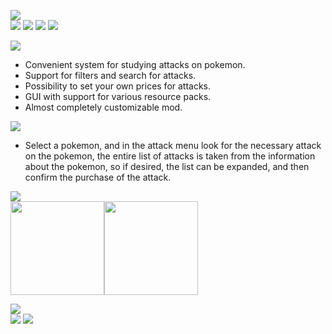 ![](https://i.imgur.com/ebPvACE.png)   
[![](https://i.imgur.com/B4evs2K.png)](https://discord.gg/VSGEVagRPq) [![](https://i.imgur.com/uquQMuU.png)](https://github.com/VecooDEV/MoveLearner/wiki) [![](https://i.imgur.com/eaHjYUQ.png)](https://www.patreon.com/Vecoo) [![](https://i.imgur.com/yPBPV5c.png)](https://ko-fi.com/vecoo)

![](https://i.imgur.com/7UrBh85.png)
* Convenient system for studying attacks on pokemon.
* Support for filters and search for attacks.
* Possibility to set your own prices for attacks.
* GUI with support for various resource packs.
* Almost completely customizable mod.

![](https://i.imgur.com/Lc7kBGj.png)
* Select a pokemon, and in the attack menu look for the necessary attack on the pokemon, the entire list of attacks is taken from the information about the pokemon, so if desired, the list can be expanded, and then confirm the purchase of the attack.

![](https://i.imgur.com/Lc7kBGj.png)   
[<img height="150" src="https://i.imgur.com/pscNsPQ.png" width="150"/>](https://www.curseforge.com/minecraft/mc-mods/pixelmon)[<img height="150" src="https://i.imgur.com/ooMfKcL.png" width="150"/>](https://www.curseforge.com/minecraft/mc-mods/atlantis-api)

![](https://i.imgur.com/qMkTFbn.png)   
[![](https://i.imgur.com/x3JMFRv.png)](https://www.curseforge.com/minecraft/mc-mods/movelearner) [![](https://i.imgur.com/Q6tm4Fv.png)](https://modrinth.com/mod/movelearner)
